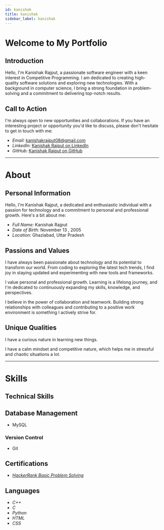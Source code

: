 ```yaml
---
id: kanishak  
title: kanishak
sidebar_label: kanishak
---
```


# Welcome to My Portfolio



## Introduction

Hello, I'm Kanishak Rajput, a passionate software engineer with a keen interest in Competitive Programming. I am dedicated to creating high-quality software solutions and exploring new technologies. With a background in computer science, I bring a strong foundation in problem-solving and a commitment to delivering top-notch results.


## Call to Action

I'm always open to new opportunities and collaborations. If you have an interesting project or opportunity you'd like to discuss, please don't hesitate to get in touch with me:

- *Email:* kanishakrajput08@gmail.com
- *LinkedIn:* [Kanishak Rajput on LinkedIn](https://www.linkedin.com/in/kanishak-rajput-06660728a/)
- *GitHub:* [Kanishak Rajput on GitHub](https://github.com/KanishakRajput13)




-------------------------------------------------

# About


## Personal Information

Hello, I'm Kanishak Rajput, a dedicated and enthusiastic individual with a passion for technology and a commitment to personal and professional growth. Here's a bit about me:

- *Full Name:* Kanishak Rajput
- *Date of Birth:* November 13 , 2005
- *Location:* Ghaziabad, Uttar Pradesh

## Passions and Values


I have always been passionate about technology and its potential to transform our world. From coding to exploring the latest tech trends, I find joy in staying updated and experimenting with new tools and frameworks.


I value personal and professional growth. Learning is a lifelong journey, and I'm dedicated to continuously expanding my skills, knowledge, and perspectives.


I believe in the power of collaboration and teamwork. Building strong relationships with colleagues and contributing to a positive work environment is something I actively strive for.


## Unique Qualities


I have a curious nature in learning new things.

I have a calm mindset and competitive nature, which helps me in stressful and chaotic situations a lot.



-------------------------------------------------

# Skills




## Technical Skills

## Database Management

- MySQL

### Version Control

- Git


## Certifications


- [*HackerRank Basic Problem Solving*](https://www.hackerrank.com/certificates/8992903a441a)

## Languages

- *C++*
- *C*
- *Python*
- *HTML*
- *CSS*